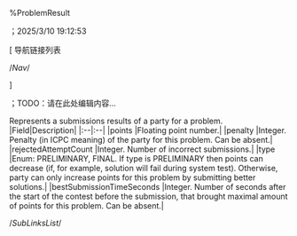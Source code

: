 ﻿
%ProblemResult

；2025/3/10 19:12:53


[ 导航链接列表

/*Nav*/

]

；TODO：请在此处编辑内容...




[](@ProblemResult)


Represents a submissions results of a party for a problem.
|Field|Description|
|:--|:--|
|points |Floating point number.|
|penalty |Integer. Penalty (in ICPC meaning) of the party for this problem. Can be absent.|
|rejectedAttemptCount |Integer. Number of incorrect submissions.|
|type |Enum: PRELIMINARY, FINAL. If type is PRELIMINARY then points can decrease (if, for example, solution will fail during system test). Otherwise, party can only increase points for this problem by submitting better solutions.|
|bestSubmissionTimeSeconds |Integer. Number of seconds after the start of the contest before the submission, that brought maximal amount of points for this problem. Can be absent.|





/*SubLinksList*/




